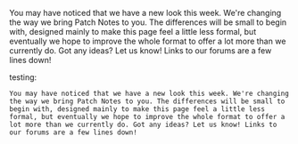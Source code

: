 You may have noticed that we have a new look this week. We're changing the way we bring Patch Notes to you. The differences will be small to begin with, designed mainly to make this page feel a little less formal, but eventually we hope to improve the whole format to offer a lot more than we currently do. Got any ideas? Let us know! Links to our forums are a few lines down!


testing:

    You may have noticed that we have a new look this week. We're changing the way we bring Patch Notes to you. The differences will be small to begin with, designed mainly to make this page feel a little less formal, but eventually we hope to improve the whole format to offer a lot more than we currently do. Got any ideas? Let us know! Links to our forums are a few lines down!
